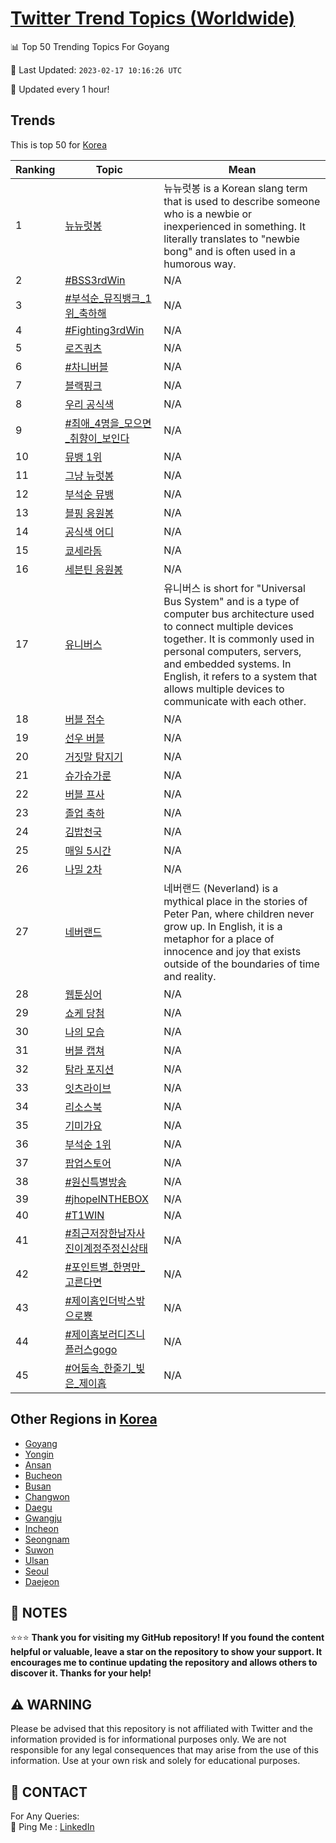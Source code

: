 [Twitter Trend Topics (Worldwide)](https://github.com/ErcinDedeoglu/Twitter-Trend-Topics)
==========


📊 Top 50 Trending Topics For Goyang

📆 Last Updated: `2023-02-17 10:16:26 UTC`

🔧 Updated every 1 hour!


## Trends

This is top 50 for [Korea](</Korea>)

| Ranking | Topic | Mean |
| ------- | ------------ | ------------ |
| 1 | [뉴뉴럿봉](http://twitter.com/search?q=%eb%89%b4%eb%89%b4%eb%9f%bf%eb%b4%89) | 뉴뉴럿봉 is a Korean slang term that is used to describe someone who is a newbie or inexperienced in something. It literally translates to "newbie bong" and is often used in a humorous way. |
| 2 | [#BSS3rdWin](http://twitter.com/search?q=%23BSS3rdWin) | N/A |
| 3 | [#부석순_뮤직뱅크_1위_축하해](http://twitter.com/search?q=%23%eb%b6%80%ec%84%9d%ec%88%9c_%eb%ae%a4%ec%a7%81%eb%b1%85%ed%81%ac_1%ec%9c%84_%ec%b6%95%ed%95%98%ed%95%b4) | N/A |
| 4 | [#Fighting3rdWin](http://twitter.com/search?q=%23Fighting3rdWin) | N/A |
| 5 | [로즈쿼츠](http://twitter.com/search?q=%eb%a1%9c%ec%a6%88%ec%bf%bc%ec%b8%a0) | N/A |
| 6 | [#차니버블](http://twitter.com/search?q=%23%ec%b0%a8%eb%8b%88%eb%b2%84%eb%b8%94) | N/A |
| 7 | [블랙핑크](http://twitter.com/search?q=%eb%b8%94%eb%9e%99%ed%95%91%ed%81%ac) | N/A |
| 8 | [우리 공식색](http://twitter.com/search?q=%ec%9a%b0%eb%a6%ac+%ea%b3%b5%ec%8b%9d%ec%83%89) | N/A |
| 9 | [#최애_4명을_모으면_취향이_보인다](http://twitter.com/search?q=%23%ec%b5%9c%ec%95%a0_4%eb%aa%85%ec%9d%84_%eb%aa%a8%ec%9c%bc%eb%a9%b4_%ec%b7%a8%ed%96%a5%ec%9d%b4_%eb%b3%b4%ec%9d%b8%eb%8b%a4) | N/A |
| 10 | [뮤뱅 1위](http://twitter.com/search?q=%eb%ae%a4%eb%b1%85+1%ec%9c%84) | N/A |
| 11 | [그냥 뉴럿봉](http://twitter.com/search?q=%ea%b7%b8%eb%83%a5+%eb%89%b4%eb%9f%bf%eb%b4%89) | N/A |
| 12 | [부석순 뮤뱅](http://twitter.com/search?q=%eb%b6%80%ec%84%9d%ec%88%9c+%eb%ae%a4%eb%b1%85) | N/A |
| 13 | [블핑 응원봉](http://twitter.com/search?q=%eb%b8%94%ed%95%91+%ec%9d%91%ec%9b%90%eb%b4%89) | N/A |
| 14 | [공식색 어디](http://twitter.com/search?q=%ea%b3%b5%ec%8b%9d%ec%83%89+%ec%96%b4%eb%94%94) | N/A |
| 15 | [쿄세라돔](http://twitter.com/search?q=%ec%bf%84%ec%84%b8%eb%9d%bc%eb%8f%94) | N/A |
| 16 | [세븐틴 응원봉](http://twitter.com/search?q=%ec%84%b8%eb%b8%90%ed%8b%b4+%ec%9d%91%ec%9b%90%eb%b4%89) | N/A |
| 17 | [유니버스](http://twitter.com/search?q=%ec%9c%a0%eb%8b%88%eb%b2%84%ec%8a%a4) | 유니버스 is short for "Universal Bus System" and is a type of computer bus architecture used to connect multiple devices together. It is commonly used in personal computers, servers, and embedded systems. In English, it refers to a system that allows multiple devices to communicate with each other. |
| 18 | [버블 접수](http://twitter.com/search?q=%eb%b2%84%eb%b8%94+%ec%a0%91%ec%88%98) | N/A |
| 19 | [선우 버블](http://twitter.com/search?q=%ec%84%a0%ec%9a%b0+%eb%b2%84%eb%b8%94) | N/A |
| 20 | [거짓말 탐지기](http://twitter.com/search?q=%ea%b1%b0%ec%a7%93%eb%a7%90+%ed%83%90%ec%a7%80%ea%b8%b0) | N/A |
| 21 | [슈가슈가룬](http://twitter.com/search?q=%ec%8a%88%ea%b0%80%ec%8a%88%ea%b0%80%eb%a3%ac) | N/A |
| 22 | [버블 프사](http://twitter.com/search?q=%eb%b2%84%eb%b8%94+%ed%94%84%ec%82%ac) | N/A |
| 23 | [졸업 축하](http://twitter.com/search?q=%ec%a1%b8%ec%97%85+%ec%b6%95%ed%95%98) | N/A |
| 24 | [김밥천국](http://twitter.com/search?q=%ea%b9%80%eb%b0%a5%ec%b2%9c%ea%b5%ad) | N/A |
| 25 | [매일 5시간](http://twitter.com/search?q=%eb%a7%a4%ec%9d%bc+5%ec%8b%9c%ea%b0%84) | N/A |
| 26 | [나밀 2차](http://twitter.com/search?q=%eb%82%98%eb%b0%80+2%ec%b0%a8) | N/A |
| 27 | [네버랜드](http://twitter.com/search?q=%eb%84%a4%eb%b2%84%eb%9e%9c%eb%93%9c) | 네버랜드 (Neverland) is a mythical place in the stories of Peter Pan, where children never grow up. In English, it is a metaphor for a place of innocence and joy that exists outside of the boundaries of time and reality. |
| 28 | [웹툰싱어](http://twitter.com/search?q=%ec%9b%b9%ed%88%b0%ec%8b%b1%ec%96%b4) | N/A |
| 29 | [쇼케 당첨](http://twitter.com/search?q=%ec%87%bc%ec%bc%80+%eb%8b%b9%ec%b2%a8) | N/A |
| 30 | [나의 모습](http://twitter.com/search?q=%eb%82%98%ec%9d%98+%eb%aa%a8%ec%8a%b5) | N/A |
| 31 | [버블 캡쳐](http://twitter.com/search?q=%eb%b2%84%eb%b8%94+%ec%ba%a1%ec%b3%90) | N/A |
| 32 | [탐라 포지션](http://twitter.com/search?q=%ed%83%90%eb%9d%bc+%ed%8f%ac%ec%a7%80%ec%85%98) | N/A |
| 33 | [잇츠라이브](http://twitter.com/search?q=%ec%9e%87%ec%b8%a0%eb%9d%bc%ec%9d%b4%eb%b8%8c) | N/A |
| 34 | [리소스북](http://twitter.com/search?q=%eb%a6%ac%ec%86%8c%ec%8a%a4%eb%b6%81) | N/A |
| 35 | [기미가요](http://twitter.com/search?q=%ea%b8%b0%eb%af%b8%ea%b0%80%ec%9a%94) | N/A |
| 36 | [부석순 1위](http://twitter.com/search?q=%eb%b6%80%ec%84%9d%ec%88%9c+1%ec%9c%84) | N/A |
| 37 | [팝업스토어](http://twitter.com/search?q=%ed%8c%9d%ec%97%85%ec%8a%a4%ed%86%a0%ec%96%b4) | N/A |
| 38 | [#원신특별방송](http://twitter.com/search?q=%23%ec%9b%90%ec%8b%a0%ed%8a%b9%eb%b3%84%eb%b0%a9%ec%86%a1) | N/A |
| 39 | [#jhopeINTHEBOX](http://twitter.com/search?q=%23jhopeINTHEBOX) | N/A |
| 40 | [#T1WIN](http://twitter.com/search?q=%23T1WIN) | N/A |
| 41 | [#최근저장한남자사진이계정주정신상태](http://twitter.com/search?q=%23%ec%b5%9c%ea%b7%bc%ec%a0%80%ec%9e%a5%ed%95%9c%eb%82%a8%ec%9e%90%ec%82%ac%ec%a7%84%ec%9d%b4%ea%b3%84%ec%a0%95%ec%a3%bc%ec%a0%95%ec%8b%a0%ec%83%81%ed%83%9c) | N/A |
| 42 | [#포인트별_한명만_고른다면](http://twitter.com/search?q=%23%ed%8f%ac%ec%9d%b8%ed%8a%b8%eb%b3%84_%ed%95%9c%eb%aa%85%eb%a7%8c_%ea%b3%a0%eb%a5%b8%eb%8b%a4%eb%a9%b4) | N/A |
| 43 | [#제이홉인더박스밖으로뿅](http://twitter.com/search?q=%23%ec%a0%9c%ec%9d%b4%ed%99%89%ec%9d%b8%eb%8d%94%eb%b0%95%ec%8a%a4%eb%b0%96%ec%9c%bc%eb%a1%9c%eb%bf%85) | N/A |
| 44 | [#제이홉보러디즈니플러스gogo](http://twitter.com/search?q=%23%ec%a0%9c%ec%9d%b4%ed%99%89%eb%b3%b4%eb%9f%ac%eb%94%94%ec%a6%88%eb%8b%88%ed%94%8c%eb%9f%ac%ec%8a%a4gogo) | N/A |
| 45 | [#어둠속_한줄기_빛은_제이홉](http://twitter.com/search?q=%23%ec%96%b4%eb%91%a0%ec%86%8d_%ed%95%9c%ec%a4%84%ea%b8%b0_%eb%b9%9b%ec%9d%80_%ec%a0%9c%ec%9d%b4%ed%99%89) | N/A |



## Other Regions in [Korea](</Korea>)

* [Goyang](</Korea/Goyang.md>)
* [Yongin](</Korea/Yongin.md>)
* [Ansan](</Korea/Ansan.md>)
* [Bucheon](</Korea/Bucheon.md>)
* [Busan](</Korea/Busan.md>)
* [Changwon](</Korea/Changwon.md>)
* [Daegu](</Korea/Daegu.md>)
* [Gwangju](</Korea/Gwangju.md>)
* [Incheon](</Korea/Incheon.md>)
* [Seongnam](</Korea/Seongnam.md>)
* [Suwon](</Korea/Suwon.md>)
* [Ulsan](</Korea/Ulsan.md>)
* [Seoul](</Korea/Seoul.md>)
* [Daejeon](</Korea/Daejeon.md>)



## 📝 NOTES

⭐⭐⭐ **Thank you for visiting my GitHub repository! If you found the content helpful or valuable, leave a star on the repository to show your support. It encourages me to continue updating the repository and allows others to discover it. Thanks for your help!**


## ⚠️ WARNING

Please be advised that this repository is not affiliated with Twitter and the information provided is for informational purposes only. We are not responsible for any legal consequences that may arise from the use of this information. Use at your own risk and solely for educational purposes.


## 📨 CONTACT

 For Any Queries:  
            🏓 Ping Me : [LinkedIn](https://www.linkedin.com/in/ercindedeoglu/)
